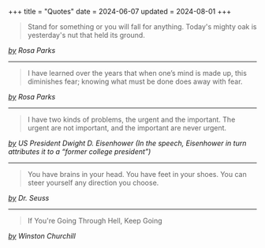 +++
title = "Quotes"
date = 2024-06-07
updated = 2024-08-01
+++

> Stand for something or you will fall for anything.
> Today's mighty oak is yesterday's nut that held its ground.

_[by](https://ca.sports.yahoo.com/style/25-best-rosa-parks-quotes-213800313.html) Rosa Parks_

---

> I have learned over the years that when one’s mind is made up, this diminishes fear; knowing what must be done does away with fear.

_[by](https://ca.sports.yahoo.com/style/25-best-rosa-parks-quotes-213800313.html) Rosa Parks_

---

> I have two kinds of problems, the urgent and the important. The urgent are not important, and the important are never urgent.

_[by](https://thesquareplanet.com/blog/eisenhower-vectors/) US President Dwight D. Eisenhower (In the speech, Eisenhower in turn attributes it to a “former college president”)_

---

> You have brains in your head. You have feet in your shoes. You can steer yourself any direction you choose.

_[by](https://en.wikipedia.org/wiki/Dr._Seuss) Dr. Seuss_

---

> If You're Going Through Hell, Keep Going

_[by](https://www.forbes.com/sites/geoffloftus/2012/05/09/if-youre-going-through-hell-keep-going-winston-churchill/) Winston Churchill_
